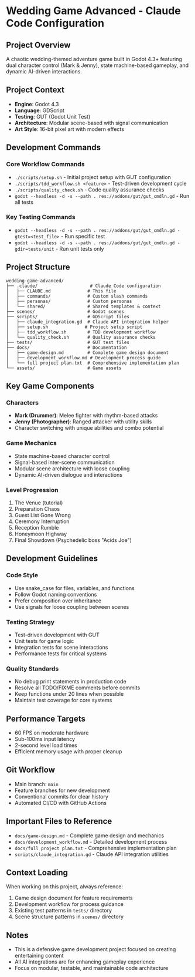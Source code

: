 # Wedding Game Advanced - Claude Code Configuration

## Project Overview
A chaotic wedding-themed adventure game built in Godot 4.3+ featuring dual character control (Mark & Jenny), state machine-based gameplay, and dynamic AI-driven interactions.

## Project Context
- **Engine**: Godot 4.3
- **Language**: GDScript
- **Testing**: GUT (Godot Unit Test)
- **Architecture**: Modular scene-based with signal communication
- **Art Style**: 16-bit pixel art with modern effects

## Development Commands

### Core Workflow Commands
- `./scripts/setup.sh` - Initial project setup with GUT configuration
- `./scripts/tdd_workflow.sh <feature>` - Test-driven development cycle
- `./scripts/quality_check.sh` - Code quality assurance checks
- `godot --headless -d -s --path . res://addons/gut/gut_cmdln.gd` - Run all tests

### Key Testing Commands
- `godot --headless -d -s --path . res://addons/gut/gut_cmdln.gd -gtest=<test_file>` - Run specific test
- `godot --headless -d -s --path . res://addons/gut/gut_cmdln.gd -gdir=tests/unit` - Run unit tests only

## Project Structure

```
wedding-game-advanced/
├── .claude/                    # Claude Code configuration
│   ├── CLAUDE.md              # This file
│   ├── commands/              # Custom slash commands
│   ├── personas/              # Custom personas
│   └── shared/                # Shared templates & context
├── scenes/                    # Godot scenes
├── scripts/                   # GDScript files
│   ├── claude_integration.gd  # Claude API integration helper
│   ├── setup.sh              # Project setup script
│   ├── tdd_workflow.sh        # TDD development workflow
│   └── quality_check.sh       # Quality assurance checks
├── tests/                     # GUT test files
├── docs/                      # Documentation
│   ├── game-design.md         # Complete game design document
│   ├── development_workflow.md # Development process guide
│   └── full project plan.txt  # Comprehensive implementation plan
└── assets/                    # Game assets
```

## Key Game Components

### Characters
- **Mark (Drummer)**: Melee fighter with rhythm-based attacks
- **Jenny (Photographer)**: Ranged attacker with utility skills
- Character switching with unique abilities and combo potential

### Game Mechanics
- State machine-based character control
- Signal-based inter-scene communication
- Modular scene architecture with loose coupling
- Dynamic AI-driven dialogue and interactions

### Level Progression
1. The Venue (tutorial)
2. Preparation Chaos
3. Guest List Gone Wrong
4. Ceremony Interruption
5. Reception Rumble
6. Honeymoon Highway
7. Final Showdown (Psychedelic boss "Acids Joe")

## Development Guidelines

### Code Style
- Use snake_case for files, variables, and functions
- Follow Godot naming conventions
- Prefer composition over inheritance
- Use signals for loose coupling between scenes

### Testing Strategy
- Test-driven development with GUT
- Unit tests for game logic
- Integration tests for scene interactions
- Performance tests for critical systems

### Quality Standards
- No debug print statements in production code
- Resolve all TODO/FIXME comments before commits
- Keep functions under 20 lines when possible
- Maintain test coverage for core systems

## Performance Targets
- 60 FPS on moderate hardware
- Sub-100ms input latency
- 2-second level load times
- Efficient memory usage with proper cleanup

## Git Workflow
- Main branch: `main`
- Feature branches for new development
- Conventional commits for clear history
- Automated CI/CD with GitHub Actions

## Important Files to Reference
- `docs/game-design.md` - Complete game design and mechanics
- `docs/development_workflow.md` - Detailed development process
- `docs/full project plan.txt` - Comprehensive implementation plan
- `scripts/claude_integration.gd` - Claude API integration utilities

## Context Loading
When working on this project, always reference:
1. Game design document for feature requirements
2. Development workflow for process guidance
3. Existing test patterns in `tests/` directory
4. Scene structure patterns in `scenes/` directory

## Notes
- This is a defensive game development project focused on creating entertaining content
- All AI integrations are for enhancing gameplay experience
- Focus on modular, testable, and maintainable code architecture